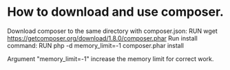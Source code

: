 # How to download and use composer.
Download composer to the same directory with composer.json:
RUN wget https://getcomposer.org/download/1.8.0/composer.phar
Run install command:
RUN php -d memory_limit=-1 composer.phar install

Argument "memory_limit=-1" increase the memory limit for correct work.
